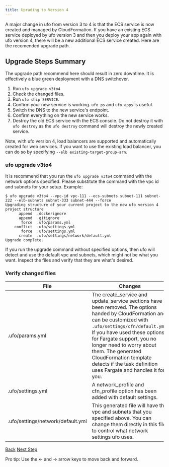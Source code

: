 ```yaml
---
title: Uprading to Version 4
---
```


A major change in ufo from version 3 to 4 is that the ECS service is now created and managed by CloudFormation. If you have an existing ECS service deployed by ufo version 3 and then you deploy your app again with ufo version 4, there will be a new additional ECS service created. Here are the recomended upgrade path.

## Upgrade Steps Summary

The upgrade path recommend here should result in zero downtime. It is effectively a blue green deployment with a DNS switchover.

1. Run `ufo upgrade v3to4`
2. Check the changed files.
3. Run `ufo ship SERVICE`.
4. Confirm your new service is working. `ufo ps` and `ufo apps` is useful.
5. Switch the DNS to the new service's endpoint.
6. Confirm everything on the new service works.
7. Destroy the old ECS service with the ECS console. Do not destroy it with `ufo destroy` as the `ufo destroy` command will destroy the newly created service.

Note, with ufo version 4, load balancers are supported and automatically created for web services. If you want to use the existing load balancer, you can do so by specifying `--elb existing-target-group-arn`.

### ufo upgrade v3to4

It is recommend that you run the `ufo upgrade v3to4` command with the network options specified. Please substitute the command with the vpc id and subnets for your setup.  Example:

    $ ufo upgrade v3to4 --vpc-id vpc-111 --ecs-subnets subnet-111 subnet-222 --elb-subnets subnet-333 subnet-444 --force
    Upgrading structure of your current project to the new ufo version 4 project structure
          append  .dockerignore
          append  .gitignore
           force  .ufo/params.yml
        conflict  .ufo/settings.yml
           force  .ufo/settings.yml
          create  .ufo/settings/network/default.yml
    Upgrade complete.

If you run the upgrade command without specified options, then ufo will detect and use the default vpc and subnets, which might not be what you want.  Inspect the files and verify that they are what's desired.

### Verify changed files

File | Changes
--- | ---
.ufo/params.yml | The create_service and update_service sections have been removed. The options handed by CloudFormation and can be customized with `.ufo/settings/cfn/default.yml`. If you have used these options for Fargate support, you no longer need to worry about them.  The generated CloudFormation template detects if the task definition uses Fargate and handles it for you.
.ufo/settings.yml | A network_profile and cfn_profile option has been added with default settings.
.ufo/settings/network/default.yml | This generated file will have the vpc and subnets that you specified above.  You can change them directly in this file to control what network settings ufo uses.


<a id="prev" class="btn btn-basic" href="{% link _docs/params.md %}">Back</a>
<a id="next" class="btn btn-primary" href="{% link _docs/variables.md %}">Next Step</a>
<p class="keyboard-tip">Pro tip: Use the <- and -> arrow keys to move back and forward.</p>
